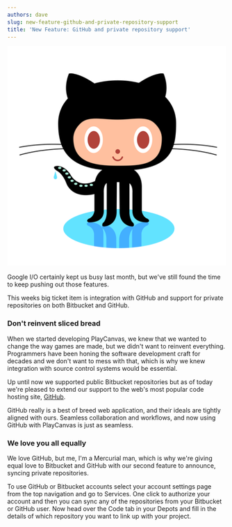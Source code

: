 ```yaml
---
authors: dave
slug: new-feature-github-and-private-repository-support
title: 'New Feature: GitHub and private repository support'
---
```


![GitHub Octocat](https://github.com/github/media/raw/master/octocats/octocat.png)

Google I/O certainly kept us busy last month, but we've still found the time to keep pushing out those features.

This weeks big ticket item is integration with GitHub and support for private repositories on both Bitbucket and GitHub.

<!-- truncate -->

### Don't reinvent sliced bread

When we started developing PlayCanvas, we knew that we wanted to change the way games are made, but we didn't want to reinvent everything. Programmers have been honing the software development craft for decades and we don't want to mess with that, which is why we knew integration with source control systems would be essential.

Up until now we supported public Bitbucket repositories but as of today we're pleased to extend our support to the web's most popular code hosting site, [GitHub](https://github.com).

GitHub really is a best of breed web application, and their ideals are tightly aligned with ours. Seamless collaboration and workflows, and now using GitHub with PlayCanvas is just as seamless.

### We love you all equally

We love GitHub, but me, I'm a Mercurial man, which is why we're giving equal love to Bitbucket and GitHub with our second feature to announce, syncing private repositories.

To use GitHub or Bitbucket accounts select your account settings page from the top navigation and go to Services. One click to authorize your account and then you can sync any of the repositories from your Bitbucket or GitHub user. Now head over the Code tab in your Depots and fill in the details of which repository you want to link up with your project.
